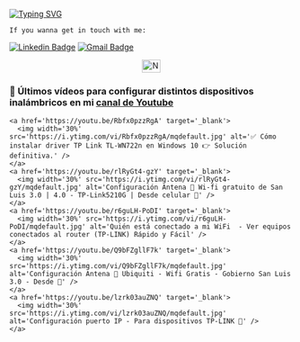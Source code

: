 [![Typing SVG](https://readme-typing-svg.herokuapp.com?font=Tektur&pause=1000&color=007ACC&width=500&lines=Hi+there!+Welcome+to+my+GitHub+profile+;I'm+a+Front+End+Developer%2C+from+Argentina+%F0%9F%87%A6%F0%9F%87%B7)](https://git.io/typing-svg)

`If you wanna get in touch with me:`

[![Linkedin Badge](https://img.shields.io/badge/-Gabriel-blue?style=flat&logo=Linkedin&logoColor=white&link=https://www.linkedin.com/in/gabriel-calcagni//)](https://www.linkedin.com/in/gabriel-calcagni//)
[![Gmail Badge](https://img.shields.io/badge/-calcagni.gabriel86@gmail.com-d14836?style=flat&logo=Gmail&logoColor=white&link=mailto:mailto:calcagni.gabriel86@gmail.com)](mailto:calcagni.gabriel86@gmail.com)

<p align="center">
   <a href="https://youtube.com/@tutosNeoTecs" target="blank">
    <img align="center" src="https://upload.wikimedia.org/wikipedia/commons/0/09/YouTube_full-color_icon_%282017%29.svg" alt="NeoTecs" height="23px" width="33px" />
  </a>
</p>

### 📡 Últimos vídeos para configurar distintos dispositivos inalámbricos en mi [canal de Youtube](https://youtube.com/@tutosNeoTecs?sub_confirmation=1)

    <a href='https://youtu.be/Rbfx0pzzRgA' target='_blank'>
      <img width='30%' src='https://i.ytimg.com/vi/Rbfx0pzzRgA/mqdefault.jpg' alt='✅ Cómo instalar driver TP Link TL-WN722n en Windows 10 👉 Solución definitiva.' />
    </a>
    <a href='https://youtu.be/rlRyGt4-gzY' target='_blank'>
      <img width='30%' src='https://i.ytimg.com/vi/rlRyGt4-gzY/mqdefault.jpg' alt='Configuración Antena 📡 Wi-fi gratuito de San Luis 3.0 | 4.0 - TP-Link5210G | Desde celular 📲' />
    </a>
    <a href='https://youtu.be/r6guLH-PoDI' target='_blank'>
      <img width='30%' src='https://i.ytimg.com/vi/r6guLH-PoDI/mqdefault.jpg' alt='Quién está conectado a mi WiFi  - Ver equipos conectados al router (TP-LINK) Rápido y Fácil' />
    </a>
    <a href='https://youtu.be/Q9bFZgllF7k' target='_blank'>
      <img width='30%' src='https://i.ytimg.com/vi/Q9bFZgllF7k/mqdefault.jpg' alt='Configuración Antena 📡 Ubiquiti - Wifi Gratis - Gobierno San Luis 3.0 - Desde 📲' />
    </a>
    <a href='https://youtu.be/lzrk03auZNQ' target='_blank'>
      <img width='30%' src='https://i.ytimg.com/vi/lzrk03auZNQ/mqdefault.jpg' alt='Configuración puerto IP - Para dispositivos TP-LINK 📡' />
    </a>
